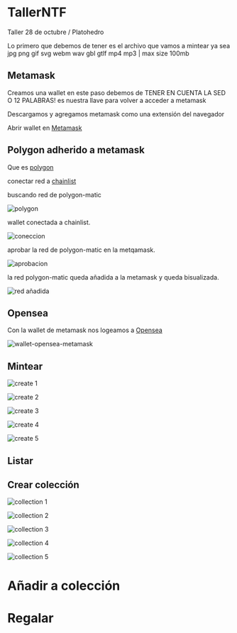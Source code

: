# TallerNTF
Taller 28 de octubre / Platohedro 

Lo primero que debemos de tener es el archivo que vamos a mintear ya sea jpg png gif svg webm wav gbl gtlf mp4 mp3 | max size 100mb 


## Metamask 

Creamos una wallet en este paso debemos de TENER EN CUENTA LA SED O 12 PALABRAS! es nuestra llave para volver a acceder a metamask 

Descargamos y agregamos metamask como una extensión del navegador 

Abrir wallet en [Metamask](https://metamask.io/)  



## Polygon adherido a metamask

Que es [polygon](https://www.polygon.com/)

 conectar red a [chainlist](https://chainlist.org/) 
 
 
 buscando red de polygon-matic

 ![polygon](https://github.com/cypherplatxs/TallerNTF/blob/main/screenshots/polygon.png)
 
 wallet conectada a chainlist.
 
 ![coneccion](https://github.com/cypherplatxs/TallerNTF/blob/main/screenshots/metamask%20conectada%20a%20chainlist.png)
 
 aprobar la red de polygon-matic en la metqamask.
 
 ![aprobacion](https://github.com/cypherplatxs/TallerNTF/blob/main/screenshots/aprobar%20red%20hacia%20metamask.png)
 
 la red polygon-matic queda añadida a la metamask y queda bisualizada.
 
 ![red añadida](https://github.com/cypherplatxs/TallerNTF/blob/main/screenshots/red%20de%20polygon-matic%20a%C3%B1dida%20.png)

 


## Opensea

Con la wallet de metamask nos logeamos a [Opensea](https://opensea.io/)

 ![wallet-opensea-metamask](https://github.com/cypherplatxs/TallerNTF/blob/main/screenshots/opensea%20y%20metamaask.png)



## Mintear

![create 1](./screenshots/create1.png?raw=true "Optional Title")

![create 2](./screenshots/create2.png?raw=true "Optional Title")

![create 3](./screenshots/create3.png?raw=true "Optional Title")

![create 4](./screenshots/create4.png?raw=true "Optional Title")

![create 5](./screenshots/create5.png?raw=true "Optional Title")





## Listar


## Crear colección

![collection 1](./screenshots/collection1.png?raw=true "Optional Title")

![collection 2](./screenshots/collection2.png?raw=true "Optional Title")

![collection 3](./screenshots/collection3.png?raw=true "Optional Title")

![collection 4](./screenshots/collection4.png?raw=true "Optional Title")

![collection 5](./screenshots/collection5.png?raw=true "Optional Title")

# Añadir a colección

# Regalar
